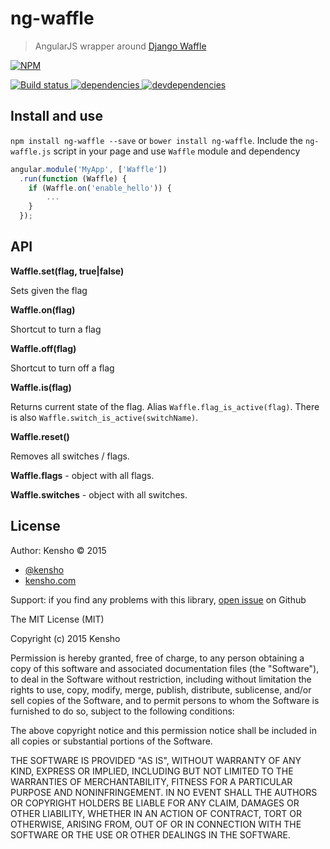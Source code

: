 # ng-waffle

> AngularJS wrapper around [Django Waffle](https://github.com/jsocol/django-waffle)

[![NPM][ng-waffle-icon] ][ng-waffle-url]

[![Build status][ng-waffle-ci-image] ][ng-waffle-ci-url]
[![dependencies][ng-waffle-dependencies-image] ][ng-waffle-dependencies-url]
[![devdependencies][ng-waffle-devdependencies-image] ][ng-waffle-devdependencies-url]

[ng-waffle-icon]: https://nodei.co/npm/ng-waffle.png?downloads=true
[ng-waffle-url]: https://npmjs.org/package/ng-waffle
[ng-waffle-ci-image]: https://travis-ci.org/kensho/ng-waffle.png?branch=master
[ng-waffle-ci-url]: https://travis-ci.org/kensho/ng-waffle
[ng-waffle-dependencies-image]: https://david-dm.org/kensho/ng-waffle.png
[ng-waffle-dependencies-url]: https://david-dm.org/kensho/ng-waffle
[ng-waffle-devdependencies-image]: https://david-dm.org/kensho/ng-waffle/dev-status.png
[ng-waffle-devdependencies-url]: https://david-dm.org/kensho/ng-waffle#info=devDependencies

## Install and use

`npm install ng-waffle --save` or `bower install ng-waffle`.
Include the `ng-waffle.js` script in your page and use `Waffle` module and dependency

```js
angular.module('MyApp', ['Waffle'])
  .run(function (Waffle) {
    if (Waffle.on('enable_hello')) {
        ...        
    }
  });
```

## API

**Waffle.set(flag, true|false)**

Sets given the flag

**Waffle.on(flag)**

Shortcut to turn a flag

**Waffle.off(flag)**

Shortcut to turn off a flag

**Waffle.is(flag)**

Returns current state of the flag. Alias `Waffle.flag_is_active(flag)`. There is also
`Waffle.switch_is_active(switchName)`.

**Waffle.reset()**

Removes all switches / flags.

**Waffle.flags** - object with all flags.

**Waffle.switches** - object with all switches.

## License

Author: Kensho &copy; 2015

* [@kensho](https://twitter.com/kensho)
* [kensho.com](http://kensho.com)

Support: if you find any problems with this library,
[open issue](https://github.com/kensho/ng-waffle/issues) on Github


The MIT License (MIT)

Copyright (c) 2015 Kensho

Permission is hereby granted, free of charge, to any person obtaining a copy of
this software and associated documentation files (the "Software"), to deal in
the Software without restriction, including without limitation the rights to
use, copy, modify, merge, publish, distribute, sublicense, and/or sell copies of
the Software, and to permit persons to whom the Software is furnished to do so,
subject to the following conditions:

The above copyright notice and this permission notice shall be included in all
copies or substantial portions of the Software.

THE SOFTWARE IS PROVIDED "AS IS", WITHOUT WARRANTY OF ANY KIND, EXPRESS OR
IMPLIED, INCLUDING BUT NOT LIMITED TO THE WARRANTIES OF MERCHANTABILITY, FITNESS
FOR A PARTICULAR PURPOSE AND NONINFRINGEMENT. IN NO EVENT SHALL THE AUTHORS OR
COPYRIGHT HOLDERS BE LIABLE FOR ANY CLAIM, DAMAGES OR OTHER LIABILITY, WHETHER
IN AN ACTION OF CONTRACT, TORT OR OTHERWISE, ARISING FROM, OUT OF OR IN
CONNECTION WITH THE SOFTWARE OR THE USE OR OTHER DEALINGS IN THE SOFTWARE.



